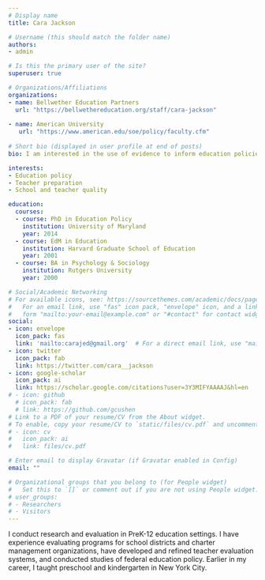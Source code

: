 ```yaml
---
# Display name
title: Cara Jackson

# Username (this should match the folder name)
authors:
- admin

# Is this the primary user of the site?
superuser: true

# Organizations/Affiliations
organizations: 
- name: Bellwether Education Partners
  url: "https://bellwethereducation.org/staff/cara-jackson"
  
- name: American University
   url: "https://www.american.edu/soe/policy/faculty.cfm"
 
# Short bio (displayed in user profile at end of posts)
bio: I am interested in the use of evidence to inform education policies and practices. 

interests:
- Education policy
- Teacher preparation 
- School and teacher quality

education: 
  courses:
  - course: PhD in Education Policy
    institution: University of Maryland
    year: 2014
  - course: EdM in Education 
    institution: Harvard Graduate School of Education
    year: 2001
  - course: BA in Psychology & Sociology 
    institution: Rutgers University 
    year: 2000

# Social/Academic Networking
# For available icons, see: https://sourcethemes.com/academic/docs/page-builder/#icons
#   For an email link, use "fas" icon pack, "envelope" icon, and a link in the
#   form "mailto:your-email@example.com" or "#contact" for contact widget.
social:
- icon: envelope
  icon_pack: fas
  link: 'mailto:carajed@gmail.org'  # For a direct email link, use "mailto:test@example.org".
- icon: twitter
  icon_pack: fab
  link: https://twitter.com/cara__jackson
- icon: google-scholar
  icon_pack: ai
  link: https://scholar.google.com/citations?user=3Y3MIFYAAAAJ&hl=en
# - icon: github
  # icon_pack: fab
  # link: https://github.com/gcushen
# Link to a PDF of your resume/CV from the About widget.
# To enable, copy your resume/CV to `static/files/cv.pdf` and uncomment the lines below.
# - icon: cv
#   icon_pack: ai
#   link: files/cv.pdf

# Enter email to display Gravatar (if Gravatar enabled in Config)
email: ""

# Organizational groups that you belong to (for People widget)
#   Set this to `[]` or comment out if you are not using People widget.
# user_groups:
# - Researchers
# - Visitors
---
```


I conduct research and evaluation in PreK-12 education settings. I have experience evaluating programs for school districts and charter management organizations, have developed and refined teacher evaluation systems, and conducted studies of federal education policy. Earlier in my career, I taught preschool and kindergarten in New York City.


